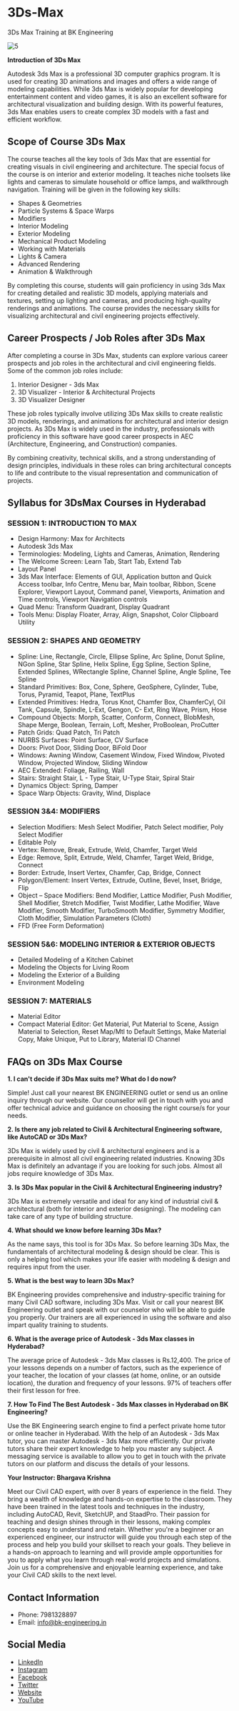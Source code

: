 # 3Ds-Max
3Ds Max Training at BK Engineering

![5](https://github.com/bkengineering/3Ds-Max/assets/136553846/df946773-ed9b-4ce6-a8a7-7d7c8ebd94a5)

**Introduction of 3Ds Max**

Autodesk 3ds Max is a professional 3D computer graphics program. It is used for creating 3D animations and images and offers a wide range of modeling capabilities. While 3ds Max is widely popular for developing entertainment content and video games, it is also an excellent software for architectural visualization and building design. With its powerful features, 3ds Max enables users to create complex 3D models with a fast and efficient workflow.

## Scope of Course 3Ds Max

The course teaches all the key tools of 3ds Max that are essential for creating visuals in civil engineering and architecture. The special focus of the course is on interior and exterior modeling. It teaches niche toolsets like lights and cameras to simulate household or office lamps, and walkthrough navigation. Training will be given in the following key skills:

- Shapes & Geometries
- Particle Systems & Space Warps
- Modifiers
- Interior Modeling
- Exterior Modeling
- Mechanical Product Modeling
- Working with Materials
- Lights & Camera
- Advanced Rendering
- Animation & Walkthrough

By completing this course, students will gain proficiency in using 3ds Max for creating detailed and realistic 3D models, applying materials and textures, setting up lighting and cameras, and producing high-quality renderings and animations. The course provides the necessary skills for visualizing architectural and civil engineering projects effectively.

## Career Prospects / Job Roles after 3Ds Max

After completing a course in 3Ds Max, students can explore various career prospects and job roles in the architectural and civil engineering fields. Some of the common job roles include:

1. Interior Designer - 3ds Max
2. 3D Visualizer - Interior & Architectural Projects
3. 3D Visualizer Designer

These job roles typically involve utilizing 3Ds Max skills to create realistic 3D models, renderings, and animations for architectural and interior design projects. As 3Ds Max is widely used in the industry, professionals with proficiency in this software have good career prospects in AEC (Architecture, Engineering, and Construction) companies.

By combining creativity, technical skills, and a strong understanding of design principles, individuals in these roles can bring architectural concepts to life and contribute to the visual representation and communication of projects.

## Syllabus for 3DsMax Courses in Hyderabad

### SESSION 1: INTRODUCTION TO MAX

- Design Harmony: Max for Architects
- Autodesk 3ds Max
- Terminologies: Modeling, Lights and Cameras, Animation, Rendering
- The Welcome Screen: Learn Tab, Start Tab, Extend Tab
- Layout Panel
- 3ds Max Interface: Elements of GUI, Application button and Quick Access toolbar, Info Centre, Menu bar, Main toolbar, Ribbon, Scene Explorer, Viewport Layout, Command panel, Viewports, Animation and Time controls, Viewport Navigation controls
- Quad Menu: Transform Quadrant, Display Quadrant
- Tools Menu: Display Floater, Array, Align, Snapshot, Color Clipboard Utility

### SESSION 2: SHAPES AND GEOMETRY

- Spline: Line, Rectangle, Circle, Ellipse Spline, Arc Spline, Donut Spline, NGon Spline, Star Spline, Helix Spline, Egg Spline, Section Spline, Extended Splines, WRectangle Spline, Channel Spline, Angle Spline, Tee Spline
- Standard Primitives: Box, Cone, Sphere, GeoSphere, Cylinder, Tube, Torus, Pyramid, Teapot, Plane, TextPlus
- Extended Primitives: Hedra, Torus Knot, Chamfer Box, ChamferCyl, Oil Tank, Capsule, Spindle, L-Ext, Gengon, C- Ext, Ring Wave, Prism, Hose
- Compound Objects: Morph, Scatter, Conform, Connect, BlobMesh, Shape Merge, Boolean, Terrain, Loft, Mesher, ProBoolean, ProCutter
- Patch Grids: Quad Patch, Tri Patch
- NURBS Surfaces: Point Surface, CV Surface
- Doors: Pivot Door, Sliding Door, BiFold Door
- Windows: Awning Window, Casement Window, Fixed Window, Pivoted Window, Projected Window, Sliding Window
- AEC Extended: Foliage, Railing, Wall
- Stairs: Straight Stair, L - Type Stair, U-Type Stair, Spiral Stair
- Dynamics Object: Spring, Damper
- Space Warp Objects: Gravity, Wind, Displace

### SESSION 3&4: MODIFIERS

- Selection Modifiers: Mesh Select Modifier, Patch Select modifier, Poly Select Modifier
- Editable Poly
- Vertex: Remove, Break, Extrude, Weld, Chamfer, Target Weld
- Edge: Remove, Split, Extrude, Weld, Chamfer, Target Weld, Bridge, Connect
- Border: Extrude, Insert Vertex, Chamfer, Cap, Bridge, Connect
- Polygon/Element: Insert Vertex, Extrude, Outline, Bevel, Inset, Bridge, Flip
- Object – Space Modifiers: Bend Modifier, Lattice Modifier, Push Modifier, Shell Modifier, Stretch Modifier, Twist Modifier, Lathe Modifier, Wave Modifier, Smooth Modifier, TurboSmooth Modifier, Symmetry Modifier, Cloth Modifier, Simulation Parameters (Cloth)
- FFD (Free Form Deformation)

### SESSION 5&6: MODELING INTERIOR & EXTERIOR OBJECTS

- Detailed Modeling of a Kitchen Cabinet
- Modeling the Objects for Living Room
- Modeling the Exterior of a Building
- Environment Modeling

### SESSION 7: MATERIALS

- Material Editor
- Compact Material Editor: Get Material, Put Material to Scene, Assign Material to Selection, Reset Map/Mtl to Default Settings, Make Material Copy, Make Unique, Put to Library, Material ID Channel

## FAQs on 3Ds Max Course

**1. I can't decide if 3Ds Max suits me? What do I do now?**

Simple! Just call your nearest BK ENGINEERING outlet or send us an online inquiry through our website. Our counsellor will get in touch with you and offer technical advice and guidance on choosing the right course/s for your needs.

**2. Is there any job related to Civil & Architectural Engineering software, like AutoCAD or 3Ds Max?**

3Ds Max is widely used by civil & architectural engineers and is a prerequisite in almost all civil engineering related industries. Knowing 3Ds Max is definitely an advantage if you are looking for such jobs. Almost all jobs require knowledge of 3Ds Max.

**3. Is 3Ds Max popular in the Civil & Architectural Engineering industry?**

3Ds Max is extremely versatile and ideal for any kind of industrial civil & architectural (both for interior and exterior designing). The modeling can take care of any type of building structure.

**4. What should we know before learning 3Ds Max?**

As the name says, this tool is for 3Ds Max. So before learning 3Ds Max, the fundamentals of architectural modeling & design should be clear. This is only a helping tool which makes your life easier with modeling & design and requires input from the user.

**5. What is the best way to learn 3Ds Max?**

BK Engineering provides comprehensive and industry-specific training for many Civil CAD software, including 3Ds Max. Visit or call your nearest BK Engineering outlet and speak with our counselor who will be able to guide you properly. Our trainers are all experienced in using the software and also impart quality training to students.

**6. What is the average price of Autodesk - 3ds Max classes in Hyderabad?**

The average price of Autodesk - 3ds Max classes is Rs.12,400. The price of your lessons depends on a number of factors, such as the experience of your teacher, the location of your classes (at home, online, or an outside location), the duration and frequency of your lessons. 97% of teachers offer their first lesson for free.

**7. How To Find The Best Autodesk - 3ds Max classes in Hyderabad on BK Engineering?**

Use the BK Engineering search engine to find a perfect private home tutor or online teacher in Hyderabad. With the help of an Autodesk - 3ds Max tutor, you can master Autodesk - 3ds Max more efficiently. Our private tutors share their expert knowledge to help you master any subject. A messaging service is available to allow you to get in touch with the private tutors on our platform and discuss the details of your lessons.

**Your Instructor: Bhargava Krishna**

Meet our Civil CAD expert, with over 8 years of experience in the field. They bring a wealth of knowledge and hands-on expertise to the classroom. They have been trained in the latest tools and techniques in the industry, including AutoCAD, Revit, SketchUP, and StaadPro. Their passion for teaching and design shines through in their lessons, making complex concepts easy to understand and retain. Whether you're a beginner or an experienced engineer, our instructor will guide you through each step of the process and help you build your skillset to reach your goals. They believe in a hands-on approach to learning and will provide ample opportunities for you to apply what you learn through real-world projects and simulations. Join us for a comprehensive and enjoyable learning experience, and take your Civil CAD skills to the next level.


## Contact Information

- Phone: 7981328897
- Email: info@bk-engineering.in

## Social Media

- [LinkedIn](https://www.linkedin.com/company/bk-engineering-in)
- [Instagram](https://www.instagram.com/bkengineering)
- [Facebook](https://www.facebook.com/bkengineering.in)
- [Twitter](https://twitter.com/bkengineeringin)
- [Website](https://bk-engineering.in/)
- [YouTube](https://www.youtube.com/@bkengineering)

